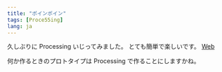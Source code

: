 ```yaml
---
title: "ポインポイン"
tags: [Proce55ing]
lang: ja
---
```


久しぶりに Processing いじってみました。
とても簡単で楽しいです。
[Web](/works/Web/)

何か作るときのプロトタイプは Processing で作ることにしますかね。
